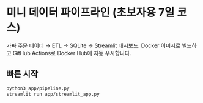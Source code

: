 # 미니 데이터 파이프라인 (초보자용 7일 코스)

가짜 주문 데이터 → ETL → SQLite → Streamlit 대시보드.
Docker 이미지로 빌드하고 GitHub Actions로 Docker Hub에 자동 푸시합니다.

## 빠른 시작
```bash
python3 app/pipeline.py
streamlit run app/streamlit_app.py

